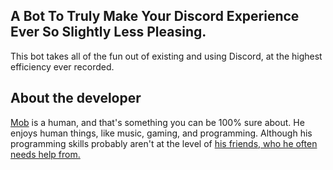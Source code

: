## A Bot To Truly Make Your Discord Experience Ever So Slightly Less Pleasing.

This bot takes all of the fun out of existing and using Discord, at the highest efficiency ever recorded.

## About the developer
[Mob](https://github.com/MobOmega) is a human, and that's something you can be 100% sure about. He enjoys human things, like music, gaming, and programming. Although his programming skills probably aren't at the level of [his friends, who he often needs help from.](https://mobomega.github.io/ekubot/friends)
